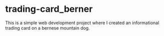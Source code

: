 # trading-card_berner

This is a simple web development project where I created an informational trading card on a bernese mountain dog.
